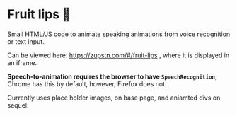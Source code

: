 # Fruit lips 🍌

Small HTML/JS code to animate speaking animations from voice recognition or text input.

Can be viewed here: https://zupstn.com/#/fruit-lips , where it is displayed in an iframe.

<b>Speech-to-animation requires the browser to have `SpeechRecognition`</b>, Chrome has this by default, however, Firefox does not.

Currently uses place holder images, on base page, and aniamted divs on sequel.